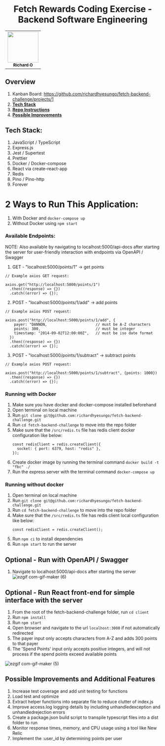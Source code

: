 <h1 align="center">Fetch Rewards Coding Exercise - Backend Software Engineering</h1>

<table align="center">
  <tr>
    <td align="center"><a href="https://github.com/richardhyesungo"><img src="https://avatars.githubusercontent.com/u/18966944?v=4" width="100px;" alt=""/><br /><sub><b>Richard O</b></sub></a><br /></td>
  </tr>
</table>

## Overview
1. Kanban Board: https://github.com/richardhyesungo/fetch-backend-challenge/projects/1
2. [**Tech Stack**](#tech-stack)
3. [**Repo Instructions**](#2-ways-to-run-this-application)
4. [**Possible Improvements**](#possible-improvements-and-additional-features)

## Tech Stack:
1. JavaScript / TypeScript
2. Express.js
3. Jest / Supertest
4. Prettier
5. Docker / Docker-compose
6. React via create-react-app
7. Redis
8. Pino / Pino-http
9. Forever

# 2 Ways to Run This Application:
1. With Docker and `docker-compose up`
2. Without Docker using `npm start`

### Available Endpoints:
NOTE: Also available by navigating to localhost:5000/api-docs after starting the server for user-friendly interaction with endpoints via OpenAPI / Swagger
1. GET - "localhost:5000/points/1" -> get points

```
// Example axios GET request:

axios.get("http://localhost:5000/points/1")
  .then((response) => {})
  .catch((error) => {});
```

2. POST - "localhost:5000/points/1/add" -> add points

```
// Example axios POST request:

axios.post("http://localhost:5000/points/1/add", {
    payer: "DANNON,                      // must be A-Z characters
    points: 300,                         // must be integer
    timestamp: "2014-09-02T12:00:00Z",   // must be iso date format
  })
  .then((response) => {})
  .catch((error) => {});
```


3. POST - "localhost:5000/points/1/subtract" -> subtract points

```
// Example axios POST request:

axios.post("http://localhost:5000/points/1/subtract", {points: 1000})
  .then((response) => {})
  .catch((error) => {});
```

### Running with Docker
1. Make sure you have docker and docker-compose installed beforehand
2. Open terminal on local machine
3. Run `git clone git@github.com:richardhyesungo/fetch-backend-challenge.git`
4. Run `cd fetch-backend-challenge` to move into the repo folder
5. Make sure that the `/src/redis.ts` file has redis client docker configuration like below:
    ```
    const redisClient = redis.createClient({
      socket: { port: 6379, host: "redis" },
    });
    ```
7. Create docker image by running the terminal command `docker build -t "fbc" ./`
8. Run the express server with the terminal command `docker-compose up`

### Running without docker
1. Open terminal on local machine
2. Run `git clone git@github.com:richardhyesungo/fetch-backend-challenge.git`
3. Run `cd fetch-backend-challenge` to move into the repo folder
4. Make sure that the `/src/redis.ts` file has redis client local configuration like below:
    ```
    const redisClient = redis.createClient();
    ```
5. Run `npm ci` to install dependencies
6. Run `npm start` to run the server

## Optional - Run with OpenAPI / Swagger
1. Navigate to localhost:5000/api-docs after starting the server
![ezgif com-gif-maker (6)](https://user-images.githubusercontent.com/18966944/150612024-2eebf2fb-2ca3-4fcd-b5f2-64735c27df72.gif)


## Optional - Run React front-end for simple interface with the server
1. From the root of the fetch-backend-challenge folder, run `cd client`
2. Run `npm install`
3. Run `npm start`
4. Open browser and navigate to the url `localhost:3000` if not automatically redirected
5. The payer input only accepts characters from A-Z and adds 300 points to that payer
6. The 'Spend Points' input only accepts positive integers, and will not process if the spend points exceed available points

![ezgif com-gif-maker (5)](https://user-images.githubusercontent.com/18966944/150441525-7228647c-63bd-4cb5-8b34-5187693077e6.gif)

## Possible Improvements and Additional Features
1. Increase test coverage and add unit testing for functions
2. Load test and optimize
3. Extract helper functions into separate file to reduce clutter of index.js
4. Improve access.log logging details by including unhandledexception and unhandledrejection errors
5. Create a package.json build script to transpile typescript files into a dist folder to run
6. Monitor response times, memory, and CPU usage using a tool like New Relic
7. Implement the :user_id by determining points per user
